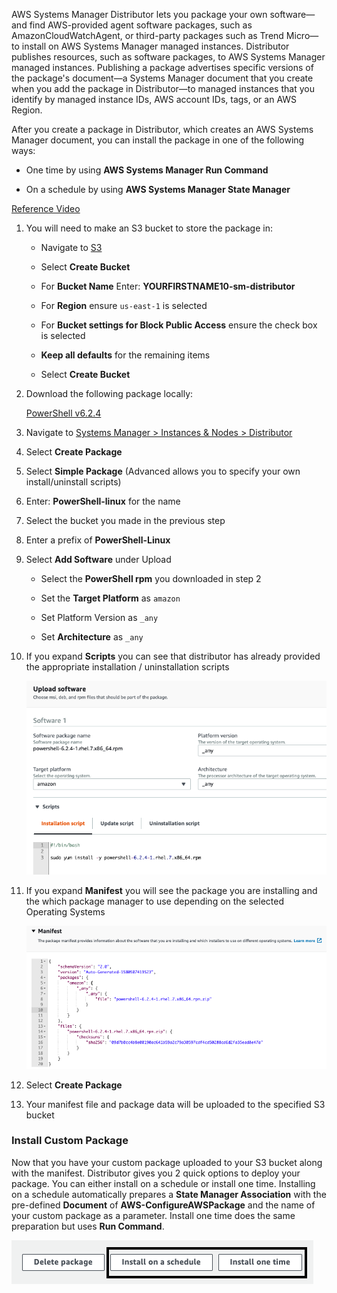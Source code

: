 AWS Systems Manager Distributor lets you package your own software—and find AWS-provided agent software packages, such as AmazonCloudWatchAgent, or third-party packages such as Trend Micro—to install on AWS Systems Manager managed instances. Distributor publishes resources, such as software packages, to AWS Systems Manager managed instances. Publishing a package advertises specific versions of the package's document—a Systems Manager document that you create when you add the package in Distributor—to managed instances that you identify by managed instance IDs, AWS account IDs, tags, or an AWS Region.

After you create a package in Distributor, which creates an AWS Systems Manager document, you can install the package in one of the following ways:

* One time by using **AWS Systems Manager Run Command**

* On a schedule by using **AWS Systems Manager State Manager**

[Reference Video](https://www.youtube.com/watch?v=AvQWkfgEQI8)

1.  You will need to make an S3 bucket to store the package in:

    - Navigate to [S3](https://s3.console.aws.amazon.com/s3)

    - Select **Create Bucket**

    - For **Bucket Name** Enter: **YOURFIRSTNAME10-sm-distributor**

    - For **Region** ensure ```us-east-1``` is selected

    - For **Bucket settings for Block Public Access** ensure the check box is selected

    - **Keep all defaults** for the remaining items

    - Select **Create Bucket**

1.  Download the following package locally:

    [PowerShell v6.2.4](https://github.com/PowerShell/PowerShell/releases/download/v6.2.4/powershell-6.2.4-1.rhel.7.x86_64.rpm)

1.  Navigate to [Systems Manager \> Instances & Nodes \>
    Distributor](https://console.aws.amazon.com/systems-manager/distributor)

1.  Select **Create Package**

1.  Select **Simple Package** (Advanced allows you to specify your own
    install/uninstall scripts)

1.  Enter: **PowerShell-linux** for the name

1.  Select the bucket you made in the previous step

1.  Enter a prefix of **PowerShell-Linux**

1.  Select **Add Software** under Upload

    - Select the **PowerShell rpm** you downloaded in step 2

    - Set the **Target Platform** as ```amazon```

    - Set Platform Version as ```_any```

    - Set **Architecture** as ```_any```

1. If you expand **Scripts** you can see that distributor has already
        provided the appropriate installation / uninstallation scripts

    ![](./media/image7.png)

1. If you expand **Manifest** you will see the package you are
    installing and the which package manager to use depending on the selected Operating Systems

    ![](./media/image8.png)

1. Select **Create Package**

1. Your manifest file and package data will be uploaded to the
    specified S3 bucket

### Install Custom Package

Now that you have your custom package uploaded to your S3 bucket along
with the manifest. Distributor gives you 2 quick options to deploy your
package. You can either install on a schedule or install one time.
Installing on a schedule automatically prepares a **State Manager
Association** with the pre-defined **Document** of
**AWS-ConfigureAWSPackage** and the name of your custom package as a
parameter. Install one time does the same preparation but uses **Run
Command**.

![](./media/image9.png)


